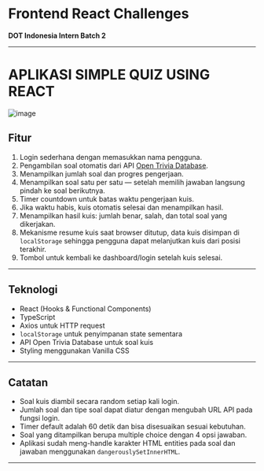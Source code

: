 # Frontend React Challenges  
**DOT Indonesia Intern Batch 2**

---
# APLIKASI SIMPLE QUIZ USING REACT
![image](https://github.com/user-attachments/assets/48a7eaff-5e5e-40d8-87f6-0d32eb6f1a7d)

## Fitur

1. Login sederhana dengan memasukkan nama pengguna.  
2. Pengambilan soal otomatis dari API [Open Trivia Database](https://opentdb.com/).  
3. Menampilkan jumlah soal dan progres pengerjaan.  
4. Menampilkan soal satu per satu — setelah memilih jawaban langsung pindah ke soal berikutnya.  
5. Timer countdown untuk batas waktu pengerjaan kuis.  
6. Jika waktu habis, kuis otomatis selesai dan menampilkan hasil.  
7. Menampilkan hasil kuis: jumlah benar, salah, dan total soal yang dikerjakan.  
8. Mekanisme resume kuis saat browser ditutup, data kuis disimpan di `localStorage` sehingga pengguna dapat melanjutkan kuis dari posisi terakhir.  
9. Tombol untuk kembali ke dashboard/login setelah kuis selesai.  

---

## Teknologi

- React (Hooks & Functional Components)  
- TypeScript  
- Axios untuk HTTP request  
- `localStorage` untuk penyimpanan state sementara  
- API Open Trivia Database untuk soal kuis  
- Styling menggunakan Vanilla CSS  

---

## Catatan

- Soal kuis diambil secara random setiap kali login.  
- Jumlah soal dan tipe soal dapat diatur dengan mengubah URL API pada fungsi login.  
- Timer default adalah 60 detik dan bisa disesuaikan sesuai kebutuhan.  
- Soal yang ditampilkan berupa multiple choice dengan 4 opsi jawaban.  
- Aplikasi sudah meng-handle karakter HTML entities pada soal dan jawaban menggunakan `dangerouslySetInnerHTML`.  

---
